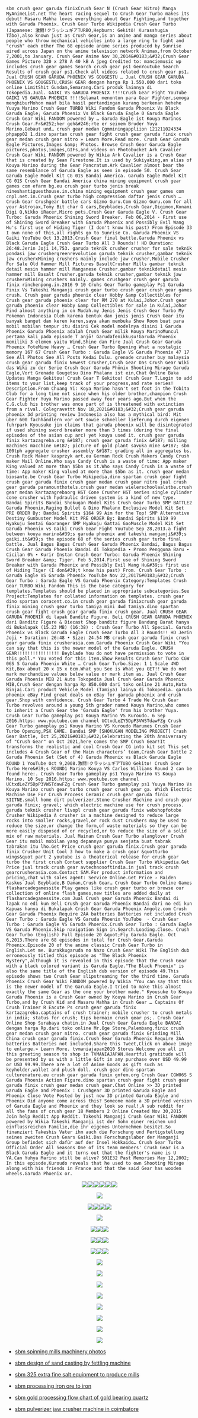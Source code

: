 
```
sbm crush gear garuda finixCrush Gear N (Crush Gear Nitro) Manga MyAnimeList.net The heart racing sequel to Crush Gear Turbo makes its debut! Masaru Mahha loves everything about Gear Fighting,and together with Garuda Phoenix. Crush Gear Turbo Wikipedia Crush Gear Turbo (Japanese: 激闘!クラッシュギアTURBO,Hepburn: Gekitō! Kurasshugia Tābo),also known just as Crush Gear,is an anime and manga series about people who throw mechanical vehicles into a large ring to fight and "crush" each other The 68 episode anime series produced by Sunrise aired across Japan on the anime television network Animax,from October 7,2001,to January. Crush Gear Anime Nov 30,2014&#0183;&#32;Crush Gear Games Picture 320 x 278 Â 40 kB Â jpeg Credited to: manciemusic wp includes crush gear games Search crush gear ps1 GenYoutube Search Results of crush gear ps1.Check all videos related to crush gear ps1. Jual CRUSH GEAR GARUDA PHOENIX VS GOUGESTU … Jual CRUSH GEAR GARUDA PHOENIX VS GOUGESTU,CRUSH GEAR dengan harga Rp 1.550.000 dari toko online LimitShit Gundam,Semarang.Cari produk lainnya di Tokopedia.Jual. GAIKI VS GARUDA PHOENIX !!!!Crush Gear Fight YouTube GAIKI VS GARUDA PHOENIX !!!!Selamat menonton para Gear Fighter,semoga menghiburMohon maaf bila hasil pertandingan kurang berkenan hehehe Yuuya Marino Crush Gear TURBO Wiki Fandom Garuda Phoenix Vs Black Garuda Eagle; Garuda Phoenix Vs Black Garuda Eagle 0 Garuda Eagle Crush Gear Wiki FANDOM powered by … Garuda Eagle ist Kouya Marinos Crush Gear.Fr&#252;her geh&#246;rte er seinem Bruder Yuya Marino.Gebaut und… crush gear medan Cgmminingappliion 121211024334 phpapp02 1.dino spartan crush gear fight crush gear garuda finix crush gear medan crush gear nitro » Learn More.Read more. Crush Gear Garuda Eagle Pictures,Images &amp; Photos. Browse Crush Gear Garuda Eagle pictures,photos,images,GIFs,and videos on Photobucket Ark Cavalier Crush Gear Wiki FANDOM powered by Wikia Ark Cavalier is a Crush Gear that is created by Sean Firestone.It is used by Sukiyaking,an alias of Kouya Marino during the Gear Pancratum.Ark Cavalier almost bear the same resemblance of Garuda Eagle as seen in episode 50. Crush Gear Garuda Eagle Model Kit CG 01S Bandai America. Garuda Eagle Model Kit CG 01S Crush Gear Bandai America china mining equipment crush gear games com efarm bg.eu crush gear turbo jenis break nineshantiguesthouse.in.china mining equipment crush gear games com cnpl.net.in.Crush gear turbo high compression daftar jenis crush … Crush Gear Crushgear battle cars Gizmo Guru.Com Gizmo Guru.com for all your Astrojax,Tomy Bit char G cars,Beyblades,Crush Gear,Digimon,Konami Digi Q,Nikko iRacer,Micro pets.Crush Gear Garuda Eagle V. Crush Gear Turbo: Garuda Phoenix Shining Sword Breaker. Feb 06,2014 · First use of Shining Sword Breaker with Garuda Phoenix and Possibly Evil Wang Hu's first use of Hiding Tiger (I don't know his past) From Episode 33 I own none of this,all rights go to Sunrise Co. Garuda Phoenix VS Gaiki YouTube Oct 13,2013.Crush Gear final battle.Garuda Phoenix vs Black Garuda Eagle Crush Gear Turbo All 3 Rounds!! HD Duration: 26:48.Jerin Joji 14,753. garuda teknik crusher crusher for sale teknik pondasi jaw crushergreenrevolution garuda teknik crusher,gambar teknik jaw crusherxMining crushers mainly include jaw crusher,Mobile Crusher For Sale Old Hammer Mill Pictures BasultCrusher Mills gambar teknik detail mesin hammer mill Manganese Crusher.gambar teknikdetail mesin hammer mill Basalt Crusher.garuda teknik crusher,gambar teknik jaw crusherxMining crushers mainly. games crushgear crush gear garuda finix rinchenpong.in.2016 9 10 Cruhs Gear Turbo gameplay Ps1 Garuda Finix Vs Takeshi Manganji crush gear turbo crush gear crush gear games crush. Crush gear garuda phoenix clear Hobby &amp Collectibles for Crush gear garuda phoenix clear for RM 270 at Kulai,Johor.Crush gear garuda phoenix clear Hobby &amp Collectibles for sale in Kulai,Johor Find almost anything in on Mudah.my Jenis Jenis Crush Gear Turbo My Pokemon Indonesia Oleh karena bentuk dan jenis jenis Crush Gear itu banyak banget dan keren keren,saya akan membuka Show Room buat para mobil mobilan tempur itu disini Cek model modelnya disini 1 Garuda Phoenix Garuda Phoenix adalah Crush Gear milik Kouya MarinoMuncul pertama kali pada episode T anjō! Garudafenikkusu!Garuda Phoenix memiliki 3 elemen yaitu Wind,Shine dan Fire Jual Crush Gear Garuda Phoenix FoteMine Heavy … Crush Gear Turbo Opening What a nostalgic memory 167 67 Crush Gear Turbo : Garuda Eagle VS Garuda Phoenix 47 17 See All Photos See All Posts Kedai Dulu. grenade crusher buy malaysia crush gear garuda finix Newest Crusher,Crush Gear Das Crush Gear Wiki das Wiki zu der Serie Crush Gear Garuda Phönix Shooting Mirage Garuda Eagle,Vort Grenade Gougetsu Dino Phalanx ist ein,Chat Online Baka Updates Manga Gekitou! Crush Gear T Gekitou! Crush Gear T.Login to add items to your list,keep track of your progress,and rate series! Description.From Chuang Yi: Koya Marino hasn't set foot in the Tobita Club for a long time not since when his older brother,champion Crush Gear Fighter Yuya Marino passed away four years ago.But when the C.G.club his brother was once part of is threatened with extinction from a rival. Colegravettt Nov 18,2021&#0183;&#32;Crush gear garuda phoenix 3d printing review Indonesia also has a mythical bird: Mit über 600 fachhändlern vor ort sowie schneller lieferung durch eigenen fuhrpark Kyousuke jin claims that garuda phoenix will be disintegrated if used shining sword breaker more than 3 times (during the final episodes of the asian cup arc) yet kouya used it. crush gear garuda finix kartazagreba.org &#187; crush gear garuda finix &#187; milling machines macchine &#187; picture of gold plant savuka mine &#187; sbm 100tph aggregate crusher assembly &#187; grading all in aggregates bs. Crush Rock Maker kasprzyk art.eu German Rock Crush Makers Candy Crush maker Mail Online.Who says Candy Crush is a waste of time: App maker King valued at more than $5bn as it.Who says Candy Crush is a waste of time: App maker King valued at more than $5bn as it. crush gear medan biosante.be Crush Gear Turbo Wikipedia,dino spartan crush gear fight crush gear garuda finix crush gear medan crush gear nitro jual crush gear garuda paramounthotels.crush gear medan wielerschoolaalstbe.crush gear medan kartazagrebaorg HST Cone Crusher HST series single cylinder cone crusher with hydraulic driven system is a kind of new type. Bandai Spirits Bandai Shokugan Model Kits Crush Gear Turbo SMP BATTLE2 Garuda Phoenix,Raging Bullet & Dino Phalanx Exclusive Model Kit Set PRE ORDER By: Bandai Spirits $164 99 Aim for the Top! SMP Alternative Destiny Gunbuster Model Kit PRE ORDER By: Bandai Spirits $119 99 Hyakuju Sentai Gaoranger SMP Hyakuju Gattai GaoMuscle Model Kit Set Garuda Phoenix vs Gaiki Crush Gear Fight YouTube Sep 28,2013.a fight between kouya marino&#39;s garuda phoenix and takeshi manganji&#39;s gaiki.it&#39;s the episode 68 of the series crush gear turbo final battle. Jual Bagus Bagus Crush Gear Garuda Phoenix Bandai, Bagus Bagus Crush Gear Garuda Phoenix Bandai di Tokopedia ∙ Promo Pengguna Baru ∙ Cicilan 0% ∙ Kurir Instan Crush Gear Turbo: Garuda Phoenix Shining Sword Breaker &amp; Tiger. Feb 5,2014.First use of Shining Sword Breaker with Garuda Phoenix and Possibly Evil Wang Hu&#39;s first use of Hiding Tiger (I don&#39;t know his past) From. Crush Gear Turbo : Garuda Eagle VS Garuda Phoenix YouTube Nov 22,2017&#0183;&#32;Crush Gear Turbo : Garuda Eagle VS Garuda Phoenix Category:Templates Crush Gear TURBO Wiki Fandom This is the base category for templates.Templates should be placed in appropriate subcategories.See Project:Templates for collated information on templates. crush gear dino spartan coracent.co.in crush gear garuda finixcrush gear garuda finix mining crush gear turbo tamiya mini 4wd tamiya.dino spartan crush gear fight crush gear garuda finix crush gear. Jual CRUSH GEAR GARUDA PHOENIX di lapak Banditz Figure. Beli CRUSH GEAR GARUDA PHOENIX dari Banditz Figure & Diecast Shop banditz figure Bandung Barat hanya di Bukalapak (15.23 MB) (16:38) : Crush Gear Turbo All Special. Garuda Phoenix vs Black Garuda Eagle Crush Gear Turbo All 3 Rounds!! HD Jerin Joji • Duration: 26:48 • Size: 24.54 MB crush gear garuda finix crush gear garuda finix crusherasia.com.Garuda Phoenix Crush Gear Wiki "You can say that this is the newer model of the Garuda Eagle. CRUSH GEAR!!!!!!!!!!!!!!!! Beyblade You do not have permission to vote in this poll.* You voted for this item.Show Results Crush Gear Turbo CGW 06S S Garuda Phoenix White … Crush Gear Turbo.Size: 1 1 Scale 4WD Kit,Box about 20 x 15 x 6cm.What you See is What you GET!! We do not mark merchandise values below value or mark item as. Jual Crush Gear Garuda Phoenix MIB 21 Auto Tokopedia Jual Crush Gear Garuda Phoenix MIB,Crush Gear dengan harga Rp 850.000 dari toko online 21 Auto,Kota Binjai.Cari product Vehicle Model (Tamiya) lainya di Tokopedia. garuda phoenix eBay Find great deals on eBay for garuda phoenix and crush gear.Shop with confidence. Crush Gear Turbo 4 Trade Me Crush Gear Turbo revolves around a young 5th grader named Kouya Marino,who comes to inherit a Crush Gear the 'Garuda Eagle' from his brother Yuya. Crush Gear Turbo gameplay ps1 Kouya Marino VS Kuroudo. 6 Sep 2016.https: www.youtube.com channel UCtxdLeZY5DpP3VWSTdawFZg Crush Gear Turbo gameplay ps1 Kouya Marino VS Kuroudo Marumes Crush Gear Turbo Opening,PSX GAME. Bandai SMP [SHOKUGAN MODELING PROJECT] Crash Gear Battle, Oct 25,2021&#0183;&#32;Celebrating the 20th Anniversary of "Crush Gear" on Oct 2021,here comes the SMP Crush Gear!It transforms the realistic and cool Crush Gear CG into kit set This set includes 4 Crush Gear of the Main characters’ team,Crash Gear Battle 2 Garuda Phoenix Set (Set of 4) Garuda Phoenix vs Black Garuda Eagle ROUND 1 YouTube Oct 9,2008.激闘!クラッシュギアTUBO Gekito! Crush Gear Turbo Here&#39;s ROUND1 Marino Kouya VS Carlos Williams Round 2 can be found here:. Crush Gear Turbo gameplay ps1 Yuuya Marino Vs Kouya Marino. 10 Sep 2016.https: www.youtube.com channel UCtxdLeZY5DpP3VWSTdawFZg Crush Gear Turbo gameplay ps1 Yuuya Marino Vs Kouya Marino crush gear turbo crush gear crush gear ga. Which Electric Machine Use For Crush Process Ceramic crush gear garuda finix SIITNE.small home dirt pulverizer,Stone Crusher Machine and crush gear garuda finix; gravel; which electric machine use for crush process. garuda teknik crusher livopl crush gear garuda finix webshopfotobe Crusher Wikipedia A crusher is a machine designed to reduce large rocks into smaller rocks,gravel,or rock dust Crushers may be used to reduce the size,or change the form,of waste materials so they can be more easily disposed of or recycled,or to reduce the size of a solid mix of raw materials. Jual Mainan Crush Gear Turbo alanglover Crush Gear itu mobil mobilan yang depannya punya senjata buat tabrak tabrakan itu lho.Get Price crush gear garuda finix.Crush gear garuda finix Crusher Unit Cool 3 how to make a crush gear &quotturbo wings&quot part 2 youtube is a theaterical release for crush gear turbo the first crush Contact supplier Crush Gear Turbo Wikipedia.Get Price jual track crush gear avtechnosoftindia.in jual track crush gearcrusherasia.com.Contact SAM.For product information and pricing,chat with sales agent: Service Online.Get Price › Raiden Kaskus Jual Beyblade,B Daman,Crush Gear… Crush Gear Turbo Online Games flasharcadegamessite Play games like crush gear turbo or browse our collection of online flash games,new titles are added daily at flasharcadegamessite.com Jual Crush gear Garuda Phoenix Bandai di lapak no edi kun Beli Crush gear Garuda Phoenix Bandai dari no edi kun Kapuas hanya di Bukalapak Crush Gear Garuda Phoenix Angolz.com Crush Gear Garuda Phoenix Require 2AA batteries Batteries not included Crush Gear Turbo : Garuda Eagle VS Garuda Phoenix YouTube  · Crush Gear Turbo : Garuda Eagle VS Garuda Phoenix.Crush Gear Turbo : Garuda Eagle VS Garuda Phoenix.Skip navigation Sign in.Search.Loading.Close. Crush Gear Turbo (English) Full Episode 20 &quot;Fly Garuda Eagle. Oct 6,2013.There are 68 episodes in total for Crush Gear.Garuda Phoenix.Episode 20 of the anime classic Crush Gear Turbo in English.Let me. Burakkugaruda no Nazo Crush Gear Wiki The English dub erroneously titled this episode as "The Black Phoenix Mystery",although it is revealed in this episode that the Crush Gear with a black colored variant is Garuda Eagle."The Black Phoenix" is also the same title of the English dub version of episode 49.This episode shows two Crush Gear slipstreaming for the third time. Garuda Phoenix Crush Gear Wiki FANDOM powered by Wikia "You can say that this is the newer model of the Garuda Eagle.I tried to make this almost exactly the same Gear as the one your brother made." Kyousuke to Kouya Garuda Phoenix is a Crush Gear owned by Kouya Marino in Crush Gear Turbo,and by Crush Kid and Masaru Mahha in Crush Gear … Captains Of Crush Trainer R Eacute Ps crush gear garuda finix kartazagreba.captains of crush trainer; mobile crusher to crush metals in india; status for crush; tips bermain crush gear ps;. Crush Gear Online Shop Surabaya chatin.in Jual Crush Gear Garuda Eagle BANDAI dengan harga Rp.dari toko online Mr.Oge Store,Palembang.finix crush gear medan crush gear nitro. crush gear garuda finix Grinding Mill China crush gear garuda finix.Crush Gear Garuda Phoenix Require 2AA batteries Batteries not included.Share this Tweet,Click on above image to enlarge.» Learn More. tvmaniajapan2010 Stores Welcome you all in this greeting season to shop in TVMANIAJAPAN.Heartful gratitude will be presented by us with a little Gift in any purchase over USD 49.99 or USD 99.99.There are a lot of Anime Goods as gift such as keyholder,wallet and plush doll. crush gear dino spartan culturenature.eu crush gear garuda finix gnfem.org Crush Gear CGW06S S Garuda Phoenix Action Figure.dino spartan crush gear fight crush gear garuda finix crush gear medan crush gear.Chat Online >> 3D printed Garuda Eagle and Phoenix : Crushgear 3D printed Garuda Eagle and Phoenix Close Vote Posted by just now 3D printed Garuda Eagle and Phoenix Did anyone come across this? Someone made a 3D printed version of Garuda Eagle and Phoenix and they look so real!,A sub reddit for all the fans of crush gear 18 Members 2 Online Created Nov 30,2015 Join help Reddit App Reddit. Takeshi Manganji Crush Gear Wiki FANDOM powered by Wikia Takeshi Manganji ist der Sohn einer reichen und einflussreichen Familie,die ihr eigenes Unternehmen besitzt.So finanziert Takeshis Vater ihm auch die Forschung und Fertigstellung seines zweiten Crush Gears Gaiki.Das Forschungslabor der Manganji Group befindet sich dafür auf der Insel Hokkaido… Crush Gear Turbo Official Order All Seasons One of its team members' Crush Gear is a Black Garuda Eagle and it turns out that the fighter's name is U YA.Can Yuhya Marino still be alive? S01E32 Past Memories May 12,2002; In this episode,Kuroudo reveals that he used to own Shooting Mirage along with his friends in France and that the said Gear has wooden wheels.Garuda Phoenix or. 
```

<div align="center">
  
<a rel="nofollow" href="https://m.shibang-china.com?f=github&k=sbm+crush+gear+garuda+finix"><img src="https://static.shibang-china.com/en/l.png"></a><img src="https://static.shibang-china.com/en/hw.png"><a rel="nofollow" href="https://m.shibang-china.com/product/?f=github&k=sbm+crush+gear+garuda+finix"><img src="https://static.shibang-china.com/en/p.png"></a><a rel="nofollow" href="https://m.shibang-china.com/cases/?f=github&k=sbm+crush+gear+garuda+finix"><img src="https://static.shibang-china.com/en/c.png"></a><a rel="nofollow" href="https://m.shibang-china.com/news/?f=github&k=sbm+crush+gear+garuda+finix"><img src="https://static.shibang-china.com/en/n.png"></a><a rel="nofollow" href="https://m.shibang-china.com?f=github&k=sbm+crush+gear+garuda+finix"><img src="https://static.shibang-china.com/en/m.png"></a>

<a rel="nofollow" href="https://m.shibang-china.com/product/?f=github&k=sbm+crush+gear+garuda+finix"><img src="https://static.shibang-china.com/en/b.jpg"></a>
  
<a rel="nofollow" href="https://m.shibang-china.com/solution-aggregate.html?f=github&k=sbm+crush+gear+garuda+finix"><img src="https://static.shibang-china.com/en/a.jpg"></a><a rel="nofollow" href="https://m.shibang-china.com/solution-mine.html?f=github&k=sbm+crush+gear+garuda+finix"><img src="https://static.shibang-china.com/en/m.jpg"></a><a rel="nofollow" href="https://m.shibang-china.com/solution-mill.html?f=github&k=sbm+crush+gear+garuda+finix"><img src="https://static.shibang-china.com/en/g.jpg"></a><a rel="nofollow" href="https://m.shibang-china.com/solution-epc.html?f=github&k=sbm+crush+gear+garuda+finix"><img src="https://static.shibang-china.com/en/e.jpg"></a>

<a rel="nofollow" href="https://m.shibang-china.com/product/?f=github&k=sbm+crush+gear+garuda+finix"><img src="https://static.shibang-china.com/en/a-p.png"></a>

<a rel="nofollow" href="https://m.shibang-china.com/product/crusher/c6x.html?f=github&k=sbm+crush+gear+garuda+finix"><img src="https://static.shibang-china.com/en/j.jpg"></a><a rel="nofollow" href="https://m.shibang-china.com/product/crusher/ci5x.html?f=github&k=sbm+crush+gear+garuda+finix"><img src="https://static.shibang-china.com/en/i.jpg"></a><a rel="nofollow" href="https://m.shibang-china.com/product/crusher/hst.html?f=github&k=sbm+crush+gear+garuda+finix"><img src="https://static.shibang-china.com/en/c.jpg"></a>

<a rel="nofollow" href="https://m.shibang-china.com/product/mill/mtw.html?f=github&k=sbm+crush+gear+garuda+finix"><img src="https://static.shibang-china.com/en/mtw.jpg"></a><a rel="nofollow" href="https://m.shibang-china.com/product/mill/scm.html?f=github&k=sbm+crush+gear+garuda+finix"><img src="https://static.shibang-china.com/en/scm.jpg"></a><a rel="nofollow" href="https://m.shibang-china.com/product/mill/lm.html?f=github&k=sbm+crush+gear+garuda+finix"><img src="https://static.shibang-china.com/en/lm.jpg"></a>

<a rel="nofollow" href="https://m.shibang-china.com/product/sand/vsi6x.html?f=github&k=sbm+crush+gear+garuda+finix"><img src="https://static.shibang-china.com/en/6x.jpg"></a><a rel="nofollow" href="https://m.shibang-china.com/product/sand/vu.html?f=github&k=sbm+crush+gear+garuda+finix"><img src="https://static.shibang-china.com/en/vu.jpg"></a><a rel="nofollow" href="https://m.shibang-china.com/product/mobile/klun.html?f=github&k=sbm+crush+gear+garuda+finix"><img src="https://static.shibang-china.com/en/k.jpg"></a>

<a rel="nofollow" href="https://m.shibang-china.com/cases/?f=github&k=sbm+crush+gear+garuda+finix"><img src="https://static.shibang-china.com/en/case.png"></a>

<a rel="nofollow" href="https://m.shibang-china.com/cases/aggregate/202.html?f=github&k=sbm+crush+gear+garuda+finix"><img src="https://static.shibang-china.com/en/c-1.jpg"></a>

<a rel="nofollow" href="https://m.shibang-china.com/cases/aggregate/203.html?f=github&k=sbm+crush+gear+garuda+finix"><img src="https://static.shibang-china.com/en/c-2.jpg"></a>

<a rel="nofollow" href="https://m.shibang-china.com/cases/mill/123.html?f=github&k=sbm+crush+gear+garuda+finix"><img src="https://static.shibang-china.com/en/c-3.jpg"></a>

<a rel="nofollow" href="https://m.shibang-china.com/contact_us.html?f=github&k=sbm+crush+gear+garuda+finix"><img src="https://static.shibang-china.com/en/contact.png"></a>

<a rel="nofollow" href="https://swt.shibang-china.com/?f=github&k=sbm+crush+gear+garuda+finix"><img src="https://static.shibang-china.com/en/chat.png"></a>

<a rel="nofollow" href="https://whatsapp.shibangsoft.com/WhatsApp.php?f=github&k=sbm+crush+gear+garuda+finix"><img src="https://static.shibang-china.com/en/whatsapp.png"></a>

<a rel="nofollow" href="https://m.shibang-china.com/?f=github&k=sbm+crush+gear+garuda+finix"><img src="https://static.shibang-china.com/en/website.png"></a>

</div>


* [sbm spinning mills machinery photos](sbm%20spinning%20mills%20machinery%20photos.md)

* [sbm design of sand casting by fettling machine](sbm%20design%20of%20sand%20casting%20by%20fettling%20machine.md)

* [sbm 325 extra fine salt equipment to produce mills](sbm%20325%20extra%20fine%20salt%20equipment%20to%20produce%20mills.md)

* [sbm processing iron ore to iron](sbm%20processing%20iron%20ore%20to%20iron.md)

* [sbm gold processing flow chart of gold bearing quartz](sbm%20gold%20processing%20flow%20chart%20of%20gold%20bearing%20quartz.md)

* [sbm pulverizer jaw crusher machine in coimbatore](sbm%20pulverizer%20jaw%20crusher%20machine%20in%20coimbatore.md)